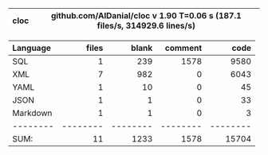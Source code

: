 
cloc|github.com/AlDanial/cloc v 1.90  T=0.06 s (187.1 files/s, 314929.6 lines/s)
--- | ---

Language|files|blank|comment|code
:-------|-------:|-------:|-------:|-------:
SQL|1|239|1578|9580
XML|7|982|0|6043
YAML|1|10|0|45
JSON|1|1|0|33
Markdown|1|1|0|3
--------|--------|--------|--------|--------
SUM:|11|1233|1578|15704
